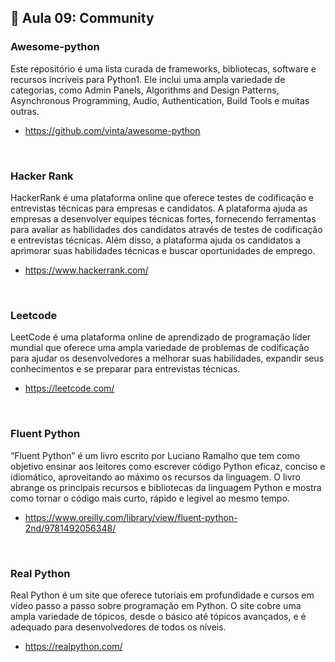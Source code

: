 ## 📝 Aula 09: Community
### Awesome-python
Este repositório é uma lista curada de frameworks, bibliotecas, software e recursos incríveis para Python1. Ele inclui uma ampla variedade de categorias, como Admin Panels, Algorithms and Design Patterns, Asynchronous Programming, Audio, Authentication, Build Tools e muitas outras.

- https://github.com/vinta/awesome-python

<br>

### Hacker Rank
HackerRank é uma plataforma online que oferece testes de codificação e entrevistas técnicas para empresas e candidatos. A plataforma ajuda as empresas a desenvolver equipes técnicas fortes, fornecendo ferramentas para avaliar as habilidades dos candidatos através de testes de codificação e entrevistas técnicas. Além disso, a plataforma ajuda os candidatos a aprimorar suas habilidades técnicas e buscar oportunidades de emprego.

- https://www.hackerrank.com/

<br>

### Leetcode
LeetCode é uma plataforma online de aprendizado de programação líder mundial que oferece uma ampla variedade de problemas de codificação para ajudar os desenvolvedores a melhorar suas habilidades, expandir seus conhecimentos e se preparar para entrevistas técnicas.

- https://leetcode.com/

<br>

### Fluent Python
“Fluent Python” é um livro escrito por Luciano Ramalho que tem como objetivo ensinar aos leitores como escrever código Python eficaz, conciso e idiomático, aproveitando ao máximo os recursos da linguagem. O livro abrange os principais recursos e bibliotecas da linguagem Python e mostra como tornar o código mais curto, rápido e legível ao mesmo tempo.

- https://www.oreilly.com/library/view/fluent-python-2nd/9781492056348/

<br>

### Real Python
Real Python é um site que oferece tutoriais em profundidade e cursos em vídeo passo a passo sobre programação em Python. O site cobre uma ampla variedade de tópicos, desde o básico até tópicos avançados, e é adequado para desenvolvedores de todos os níveis.

- https://realpython.com/